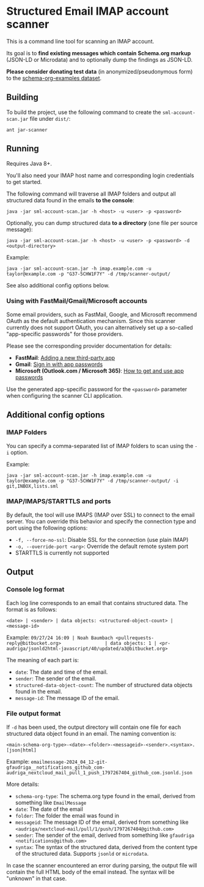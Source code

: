 # Structured Email IMAP account scanner

This is a command line tool for scanning an IMAP account. 

Its goal is to **find existing messages which contain Schema.org markup** (JSON-LD or Microdata) and to optionally dump the findings as JSON-LD.

**Please consider donating test data** (in anonymized/pseudonymous form) to the [schema-org-examples dataset](https://github.com/audriga/schema-org-examples/).

## Building

To build the project, use the following command to create the `sml-account-scan.jar` file under `dist/`:

```shell
ant jar-scanner
```

## Running

Requires Java 8+.

You'll also need your IMAP host name and corresponding login credentials to get started.

The following command will traverse all IMAP folders and output all structured data found in the emails **to the console**:

```shell
java -jar sml-account-scan.jar -h <host> -u <user> -p <password>
```

Optionally, you can dump structured data **to a directory** (one file per source message):

```shell
java -jar sml-account-scan.jar -h <host> -u <user> -p <password> -d <output-directory>
```

Example:
```shell
java -jar sml-account-scan.jar -h imap.example.com -u taylor@example.com -p "G37-5CHW1F7Y" -d /tmp/scanner-output/
```

See also additional config options below.

### Using with FastMail/Gmail/Microsoft accounts

Some email providers, such as FastMail, Google, and Microsoft recommend OAuth as the default authentication mechanism. Since this scanner currently does not support OAuth, you can alternatively set up a so-called "app-specific passwords" for those providers.

Please see the corresponding provider documentation for details:

- **FastMail**: [Adding a new third-party app](https://www.fastmail.help/hc/en-us/articles/360058752854-App-passwords#third-party)
- **Gmail**: [Sign in with app passwords](https://support.google.com/accounts/answer/185833)
- **Microsoft (Outlook.com / Microsoft 365)**: [How to get and use app passwords](https://support.microsoft.com/en-us/account-billing/how-to-get-and-use-app-passwords-5896ed9b-4263-e681-128a-a6f2979a7944)

Use the generated app-specific password for the `<password>` parameter when configuring the scanner CLI application.

## Additional config options

### IMAP Folders

You can specify a comma-separated list of IMAP folders to scan using the `-i` option.

Example:
```shell
java -jar sml-account-scan.jar -h imap.example.com -u taylor@example.com -p "G37-5CHW1F7Y" -d /tmp/scanner-output/ -i git,INBOX,lists.sml
```

### IMAP/IMAPS/STARTTLS and ports

By default, the tool will use IMAPS (IMAP over SSL) to connect to the email server. You can override this behavior and specify the connection type and port using the following options:

- `-f, --force-no-ssl`: Disable SSL for the connection (use plain IMAP)
- `-o, --override-port <arg>`: Override the default remote system port
- STARTTLS is currently not supported

## Output

### Console log format

Each log line corresponds to an email that contains structured data. The format is as follows:

```
<date> | <sender> | data objects: <structured-object-count> | <message-id>
```

Example: `09/27/24 16:09 | Noah Baumbach <pullrequests-reply@bitbucket.org>                | data objects: 1 | <pr-audriga/jsonld2html-javascript/40/updated/a3@bitbucket.org>`

The meaning of each part is:

* `date`: The date and time of the email.
* `sender`: The sender of the email.
* `structured-data-object-count`: The number of structured data objects found in the email.
* `message-id`: The message ID of the email.

### File output format

If `-d` has been used, the output directory will contain one file for each structured data object found in an email. The naming convention is:

```
<main-schema-org-type>-<date>-<folder>-<messageid>-<sender>.<syntax>.[json|html]
```

Example: `emailmessage-2024_04_12-git-gfaudriga__notifications_github_com-audriga_nextcloud_mail_pull_1_push_1797267404_github_com.jsonld.json`

More details:

* `schema-org-type`: The schema.org type found in the email, derived from something like `EmailMessage`
* `date`: The date of the email
* `folder`: The folder the email was found in
* `messageid`: The message ID of the email, derived from something like `<audriga/nextcloud-mail/pull/1/push/1797267404@github.com>`
* `sender`: The sender of the email, derived from something like `gfaudriga <notifications@github.com>`
* `syntax`: The syntax of the structured data, derived from the content type of the structured data. Supports `jsonld` or `microdata`.

In case the scanner encountered an error during parsing, the output file will contain the full HTML body of the email instead. The syntax will be "unknown" in that case.
